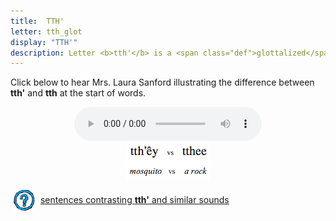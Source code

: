 ```yaml
---
title:  TTH'
letter: tth_glot
display: "TTH'"
description: Letter <b>tth'</b> is a <span class="def">glottalized</span> or <span class="def"><a href="javascript:tech('ejective');">ejective</a></span> sound. It it pronounced like <b>tth</b> except with the vocal folds tightly closed so that air is released with a sudden burst or popping sound. Tanacross <b>tth'</b> occurs only at the beginning of a syllable. Letters <b>tth</b> and <b>tth'</b> can be difficult for learners to distinguish from each other.
---
```



Click below to hear Mrs. Laura Sanford illustrating the difference between <b>tth'</b> and <b>tth</b> at the start of words.


<center>
<audio controls src="/assets/audio/tth_glot_tth_comp_ls.mp3" type="audio/mpeg">Your browser does not support the audio element.</audio><br/>
<img src="/assets/gif//tth_glot_tth_comp.gif" border="0">
</center>


<p>
<img src="/assets/images/question.png" width="34" height="34" hspace="5" align="absmiddle"> <a href="../dental_comp/dental_sent/dental_sent.html"> sentences contrasting <b>tth'</b> and similar sounds</a><br />
</p>
						
